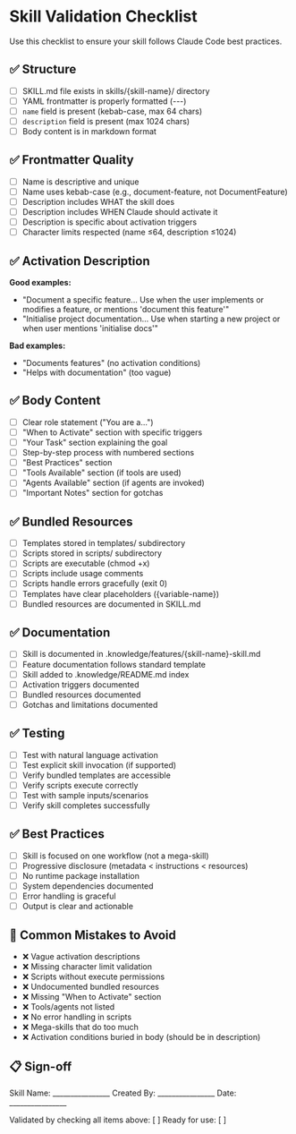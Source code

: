 # Skill Validation Checklist

Use this checklist to ensure your skill follows Claude Code best practices.

## ✅ Structure

- [ ] SKILL.md file exists in skills/{skill-name}/ directory
- [ ] YAML frontmatter is properly formatted (---)
- [ ] `name` field is present (kebab-case, max 64 chars)
- [ ] `description` field is present (max 1024 chars)
- [ ] Body content is in markdown format

## ✅ Frontmatter Quality

- [ ] Name is descriptive and unique
- [ ] Name uses kebab-case (e.g., document-feature, not DocumentFeature)
- [ ] Description includes WHAT the skill does
- [ ] Description includes WHEN Claude should activate it
- [ ] Description is specific about activation triggers
- [ ] Character limits respected (name ≤64, description ≤1024)

## ✅ Activation Description

**Good examples:**
- "Document a specific feature... Use when the user implements or modifies a feature, or mentions 'document this feature'"
- "Initialise project documentation... Use when starting a new project or when user mentions 'initialise docs'"

**Bad examples:**
- "Documents features" (no activation conditions)
- "Helps with documentation" (too vague)

## ✅ Body Content

- [ ] Clear role statement ("You are a...")
- [ ] "When to Activate" section with specific triggers
- [ ] "Your Task" section explaining the goal
- [ ] Step-by-step process with numbered sections
- [ ] "Best Practices" section
- [ ] "Tools Available" section (if tools are used)
- [ ] "Agents Available" section (if agents are invoked)
- [ ] "Important Notes" section for gotchas

## ✅ Bundled Resources

- [ ] Templates stored in templates/ subdirectory
- [ ] Scripts stored in scripts/ subdirectory
- [ ] Scripts are executable (chmod +x)
- [ ] Scripts include usage comments
- [ ] Scripts handle errors gracefully (exit 0)
- [ ] Templates have clear placeholders ({variable-name})
- [ ] Bundled resources are documented in SKILL.md

## ✅ Documentation

- [ ] Skill is documented in .knowledge/features/{skill-name}-skill.md
- [ ] Feature documentation follows standard template
- [ ] Skill added to .knowledge/README.md index
- [ ] Activation triggers documented
- [ ] Bundled resources documented
- [ ] Gotchas and limitations documented

## ✅ Testing

- [ ] Test with natural language activation
- [ ] Test explicit skill invocation (if supported)
- [ ] Verify bundled templates are accessible
- [ ] Verify scripts execute correctly
- [ ] Test with sample inputs/scenarios
- [ ] Verify skill completes successfully

## ✅ Best Practices

- [ ] Skill is focused on one workflow (not a mega-skill)
- [ ] Progressive disclosure (metadata < instructions < resources)
- [ ] No runtime package installation
- [ ] System dependencies documented
- [ ] Error handling is graceful
- [ ] Output is clear and actionable

## 🚫 Common Mistakes to Avoid

- ❌ Vague activation descriptions
- ❌ Missing character limit validation
- ❌ Scripts without execute permissions
- ❌ Undocumented bundled resources
- ❌ Missing "When to Activate" section
- ❌ Tools/agents not listed
- ❌ No error handling in scripts
- ❌ Mega-skills that do too much
- ❌ Activation conditions buried in body (should be in description)

## 📋 Sign-off

Skill Name: ________________
Created By: ________________
Date: ________________

Validated by checking all items above: [ ]
Ready for use: [ ]

